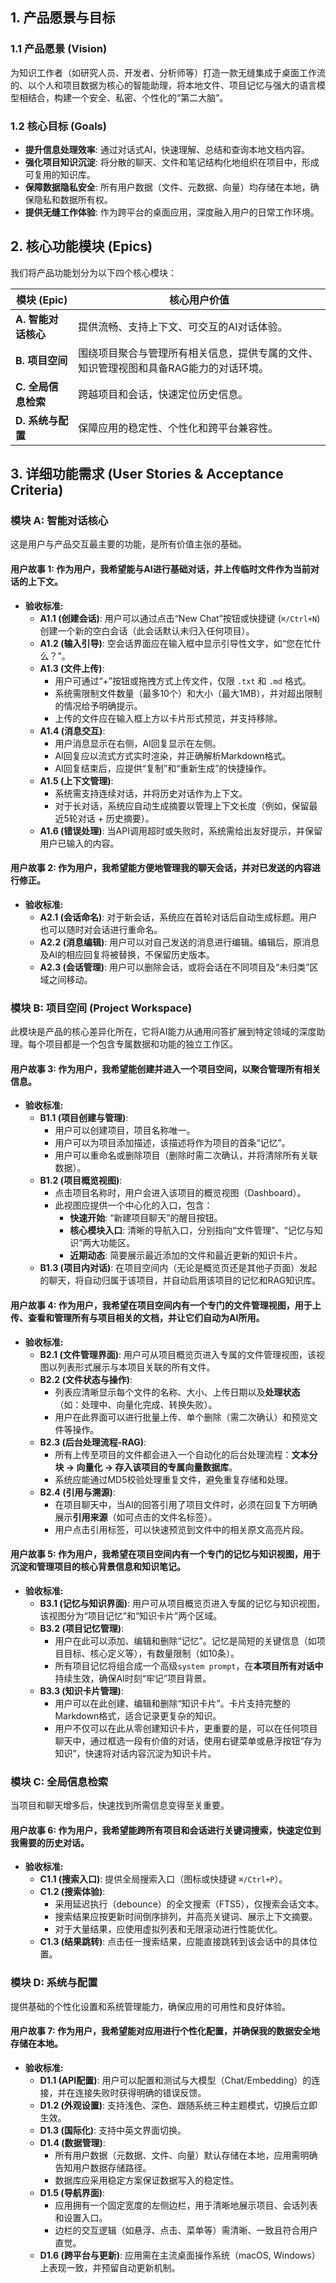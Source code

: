 ## 1. 产品愿景与目标

### 1.1 产品愿景 (Vision)

为知识工作者（如研究人员、开发者、分析师等）打造一款无缝集成于桌面工作流的、以个人和项目数据为核心的智能助理，将本地文件、项目记忆与强大的语言模型相结合，构建一个安全、私密、个性化的“第二大脑”。

### 1.2 核心目标 (Goals)

- **提升信息处理效率**: 通过对话式AI，快速理解、总结和查询本地文档内容。
- **强化项目知识沉淀**: 将分散的聊天、文件和笔记结构化地组织在项目中，形成可复用的知识库。
- **保障数据隐私安全**: 所有用户数据（文件、元数据、向量）均存储在本地，确保隐私和数据所有权。
- **提供无缝工作体验**: 作为跨平台的桌面应用，深度融入用户的日常工作环境。

## 2. 核心功能模块 (Epics)

我们将产品功能划分为以下四个核心模块：

| 模块 (Epic)         | 核心用户价值                                                 |
| ------------------- | ------------------------------------------------------------ |
| **A. 智能对话核心** | 提供流畅、支持上下文、可交互的AI对话体验。                   |
| **B. 项目空间**     | 围绕项目聚合与管理所有相关信息，提供专属的文件、知识管理视图和具备RAG能力的对话环境。 |
| **C. 全局信息检索** | 跨越项目和会话，快速定位历史信息。                           |
| **D. 系统与配置**   | 保障应用的稳定性、个性化和跨平台兼容性。                     |

## 3. 详细功能需求 (User Stories & Acceptance Criteria)

### **模块 A: 智能对话核心**

这是用户与产品交互最主要的功能，是所有价值主张的基础。

#### **用户故事 1: 作为用户，我希望能与AI进行基础对话，并上传临时文件作为当前对话的上下文。**

- **验收标准:**
  - **A1.1 (创建会话)**: 用户可以通过点击“New Chat”按钮或快捷键 (`⌘/Ctrl+N`) 创建一个新的空白会话（此会话默认未归入任何项目）。
  - **A1.2 (输入引导)**: 空会话界面应在输入框中显示引导性文字，如“您在忙什么？”。
  - **A1.3 (文件上传)**:
    - 用户可通过“+”按钮或拖拽方式上传文件，仅限 `.txt` 和 `.md` 格式。
    - 系统需限制文件数量（最多10个）和大小（最大1MB），并对超出限制的情况给予明确提示。
    - 上传的文件应在输入框上方以卡片形式预览，并支持移除。
  - **A1.4 (消息交互)**:
    - 用户消息显示在右侧，AI回复显示在左侧。
    - AI回复应以流式方式实时渲染，并正确解析Markdown格式。
    - AI回复结束后，应提供“复制”和“重新生成”的快捷操作。
  - **A1.5 (上下文管理)**:
    - 系统需支持连续对话，并将历史对话作为上下文。
    - 对于长对话，系统应自动生成摘要以管理上下文长度（例如，保留最近5轮对话 + 历史摘要）。
  - **A1.6 (错误处理)**: 当API调用超时或失败时，系统需给出友好提示，并保留用户已输入的内容。

#### **用户故事 2: 作为用户，我希望能方便地管理我的聊天会话，并对已发送的内容进行修正。**

- **验收标准:**
  - **A2.1 (会话命名)**: 对于新会话，系统应在首轮对话后自动生成标题。用户也可以随时对会话进行重命名。
  - **A2.2 (消息编辑)**: 用户可以对自己发送的消息进行编辑。编辑后，原消息及AI的相应回复将被替换，不保留历史版本。
  - **A2.3 (会话管理)**: 用户可以删除会话，或将会话在不同项目及“未归类”区域之间移动。

### **模块 B: 项目空间 (Project Workspace)**

此模块是产品的核心差异化所在，它将AI能力从通用问答扩展到特定领域的深度助理。每个项目都是一个包含专属数据和功能的独立工作区。

#### **用户故事 3: 作为用户，我希望能创建并进入一个项目空间，以聚合管理所有相关信息。**

- **验收标准:**
  - **B1.1 (项目创建与管理)**:
    - 用户可以创建项目，项目名称唯一。
    - 用户可以为项目添加描述，该描述将作为项目的首条“记忆”。
    - 用户可以重命名或删除项目（删除时需二次确认，并将清除所有关联数据）。
  - **B1.2 (项目概览视图)**:
    - 点击项目名称时，用户会进入该项目的概览视图（Dashboard）。
    - 此视图应提供一个中心化的入口，包含：
      - **快速开始**: “新建项目聊天”的醒目按钮。
      - **核心模块入口**: 清晰的导航入口，分别指向“文件管理”、“记忆与知识”两大功能区。
      - **近期动态**: 简要展示最近添加的文件和最近更新的知识卡片。
  - **B1.3 (项目内对话)**: 在项目空间内（无论是概览页还是其他子页面）发起的聊天，将自动归属于该项目，并自动启用该项目的记忆和RAG知识库。

#### **用户故事 4: 作为用户，我希望在项目空间内有一个专门的文件管理视图，用于上传、查看和管理所有与项目相关的文档，并让它们自动为AI所用。**

- **验收标准:**
  - **B2.1 (文件管理界面)**: 用户可从项目概览页进入专属的文件管理视图，该视图以列表形式展示与本项目关联的所有文件。
  - **B2.2 (文件状态与操作)**:
    - 列表应清晰显示每个文件的名称、大小、上传日期以及**处理状态**（如：处理中、向量化完成、转换失败）。
    - 用户在此界面可以进行批量上传、单个删除（需二次确认）和预览文件等操作。
  - **B2.3 (后台处理流程-RAG)**:
    - 所有上传至项目的文件都会进入一个自动化的后台处理流程：**文本分块 -> 向量化 -> 存入该项目的专属向量数据库**。
    - 系统应能通过MD5校验处理重复文件，避免重复存储和处理。
  - **B2.4 (引用与溯源)**:
    - 在项目聊天中，当AI的回答引用了项目文件时，必须在回复下方明确展示**引用来源**（如可点击的文件名标签）。
    - 用户点击引用标签，可以快速预览到文件中的相关原文高亮片段。

#### **用户故事 5: 作为用户，我希望在项目空间内有一个专门的记忆与知识视图，用于沉淀和管理项目的核心背景信息和知识笔记。**

- **验收标准:**
  - **B3.1 (记忆与知识界面)**: 用户可从项目概览页进入专属的记忆与知识视图，该视图分为“项目记忆”和“知识卡片”两个区域。
  - **B3.2 (项目记忆管理)**:
    - 用户在此可以添加、编辑和删除“记忆”。记忆是简短的关键信息（如项目目标、核心定义等），有数量限制（如10条）。
    - 所有项目记忆将组合成一个高级`system prompt`，在**本项目所有对话中**持续生效，确保AI时刻“牢记”项目背景。
  - **B3.3 (知识卡片管理)**:
    - 用户可以在此创建、编辑和删除“知识卡片”。卡片支持完整的Markdown格式，适合记录更复杂的知识。
    - 用户不仅可以在此从零创建知识卡片，更重要的是，可以在任何项目聊天中，通过框选一段有价值的对话，使用右键菜单或悬浮按钮“存为知识”，快速将对话内容沉淀为知识卡片。

### **模块 C: 全局信息检索**

当项目和聊天增多后，快速找到所需信息变得至关重要。

#### **用户故事 6: 作为用户，我希望能跨所有项目和会话进行关键词搜索，快速定位到我需要的历史对话。**

- **验收标准:**
  - **C1.1 (搜索入口)**: 提供全局搜索入口（图标或快捷键 `⌘/Ctrl+P`）。
  - **C1.2 (搜索体验)**:
    - 采用延迟执行（debounce）的全文搜索（FTS5），仅搜索会话文本。
    - 搜索结果应按更新时间倒序排列，并高亮关键词、展示上下文摘要。
    - 对于大量结果，应使用虚拟列表和无限滚动进行性能优化。
  - **C1.3 (结果跳转)**: 点击任一搜索结果，应能直接跳转到该会话中的具体位置。

### **模块 D: 系统与配置**

提供基础的个性化设置和系统管理能力，确保应用的可用性和良好体验。

#### **用户故事 7: 作为用户，我希望能对应用进行个性化配置，并确保我的数据安全地存储在本地。**

- **验收标准:**
  - **D1.1 (API配置)**: 用户可以配置和测试与大模型（Chat/Embedding）的连接，并在连接失败时获得明确的错误反馈。
  - **D1.2 (外观设置)**: 支持浅色、深色、跟随系统三种主题模式，切换后立即生效。
  - **D1.3 (国际化)**: 支持中英文界面切换。
  - **D1.4 (数据管理)**:
    - 所有用户数据（元数据、文件、向量）默认存储在本地，应用需明确告知用户数据存储路径。
    - 数据库应采用稳定方案保证数据写入的稳定性。
  - **D1.5 (导航界面)**:
    - 应用拥有一个固定宽度的左侧边栏，用于清晰地展示项目、会话列表和设置入口。
    - 边栏的交互逻辑（如悬浮、点击、菜单等）需清晰、一致且符合用户直觉。
  - **D1.6 (跨平台与更新)**: 应用需在主流桌面操作系统（macOS, Windows）上表现一致，并预留自动更新机制。